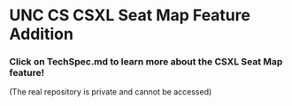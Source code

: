 # UNC CS CSXL Seat Map Feature Addition
### Click on TechSpec.md to learn more about the CSXL Seat Map feature!  
(The real repository is private and cannot be accessed)
